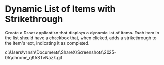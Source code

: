 # Dynamic List of Items with Strikethrough

Create a React application that displays a dynamic list of items. Each item in the list should have a checkbox that, when clicked, adds a strikethrough to the item's text, indicating it as completed.

c:\Users\vansh\Documents\ShareX\Screenshots\2025-05\chrome_qK5STvNazX.gif
